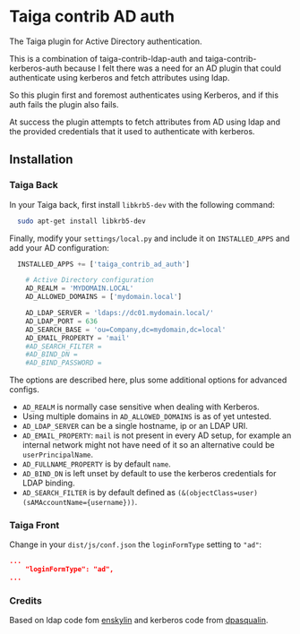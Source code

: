 Taiga contrib AD auth
=======================

The Taiga plugin for Active Directory authentication.

This is a combination of taiga-contrib-ldap-auth and taiga-contrib-kerberos-auth because I felt there was a need for an AD plugin that could authenticate using kerberos and fetch attributes using ldap.

So this plugin first and foremost authenticates using Kerberos, and if this auth fails the plugin also fails. 

At success the plugin attempts to fetch attributes from AD using ldap and the provided credentials that it used to authenticate with kerberos.

Installation
------------

### Taiga Back

In your Taiga back, first install `libkrb5-dev` with the following command:

```bash
  sudo apt-get install libkrb5-dev
```

Finally, modify your `settings/local.py` and include it on `INSTALLED_APPS` and add your AD configuration:

```python
  INSTALLED_APPS += ['taiga_contrib_ad_auth']

	# Active Directory configuration
	AD_REALM = 'MYDOMAIN.LOCAL'
	AD_ALLOWED_DOMAINS = ['mydomain.local']

	AD_LDAP_SERVER = 'ldaps://dc01.mydomain.local/'
	AD_LDAP_PORT = 636
	AD_SEARCH_BASE = 'ou=Company,dc=mydomain,dc=local'
	AD_EMAIL_PROPERTY = 'mail'
	#AD_SEARCH_FILTER = 
	#AD_BIND_DN =
	#AD_BIND_PASSWORD =
```

The options are described here, plus some additional options for advanced configs.

* `AD_REALM` is normally case sensitive when dealing with Kerberos.
* Using multiple domains in `AD_ALLOWED_DOMAINS` is as of yet untested.
* `AD_LDAP_SERVER` can be a single hostname, ip or an LDAP URI.
* `AD_EMAIL_PROPERTY`: `mail` is not present in every AD setup, for example an internal network might not have need of it so an alternative could be `userPrincipalName`.
* `AD_FULLNAME_PROPERTY` is by default `name`.
* `AD_BIND_DN` is left unset by default to use the kerberos credentials for LDAP binding.
* `AD_SEARCH_FILTER` is by default defined as `(&(objectClass=user)(sAMAccountName={username}))`.


### Taiga Front

Change in your `dist/js/conf.json` the `loginFormType` setting to `"ad"`:

```json
...
    "loginFormType": "ad",
...
```

### Credits

Based on ldap code fom [enskylin](https://github.com/ensky/taiga-contrib-ldap-auth) and kerberos code from [dpasqualin](https://github.com/dpasqualin/taiga-contrib-kerberos-auth).
